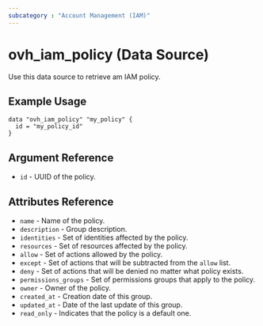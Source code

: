 ```yaml
---
subcategory : "Account Management (IAM)"
---
```


# ovh_iam_policy (Data Source)

Use this data source to retrieve am IAM policy.

## Example Usage

```hcl
data "ovh_iam_policy" "my_policy" {
  id = "my_policy_id"
}
```

## Argument Reference

* `id` - UUID of the policy.

## Attributes Reference

* `name` - Name of the policy.
* `description` - Group description.
* `identities` - Set of identities affected by the policy.
* `resources` - Set of resources affected by the policy.
* `allow` - Set of actions allowed by the policy.
* `except` - Set of actions that will be subtracted from the `allow` list.
* `deny` - Set of actions that will be denied no matter what policy exists.
* `permissions_groups` - Set of permissions groups that apply to the policy.
* `owner` - Owner of the policy.
* `created_at` - Creation date of this group.
* `updated_at` - Date of the last update of this group.
* `read_only` - Indicates that the policy is a default one.
